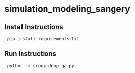 # simulation_modeling_sangery

## Install Instructions
<pre> pip install requirements.txt </pre>

## Run Instructions
<pre> python -m scoop deap_ga.py </pre>
